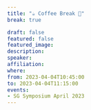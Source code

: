 ```yaml
---
title: "☕️ Coffee Break 🥐"
break: true

draft: false
featured: false
featured_image:
description:
speaker:
affiliation:
where:
from: 2023-04-04T10:45:00
to: 2023-04-04T11:15:00
events:
- SG Symposium April 2023
---
```

